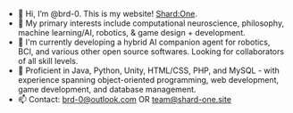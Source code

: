 - 👋 Hi, I’m @brd-0. This is my website! [Shard:One](https://shard-one.site).
- 🤔 My primary interests include computational neuroscience, philosophy, machine learning/AI, robotics, & game design + development.
- 🤖 I'm currently developing a hybrid AI companion agent for robotics, BCI, and various other open source softwares. Looking for collaborators of all skill levels.
- 🎨 Proficient in Java, Python, Unity, HTML/CSS, PHP, and MySQL - with experience spanning object-oriented programming, web development, game development, and database management. 
- 📫 Contact: brd-0@outlook.com OR team@shard-one.site

<!---
brd-0/brd-0 is a ✨ special ✨ repository because its `README.md` (this file) appears on your GitHub profile.
You can click the Preview link to take a look at your changes.
--->

  
